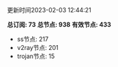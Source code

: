 更新时间2023-02-03 12:44:21

**总订阅: 73**
**总节点: 938**
**有效节点: 433**
- ss节点: 217
- v2ray节点: 201
- trojan节点: 15
